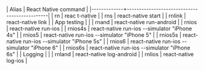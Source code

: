 | Alias | React Native command | |-------------+----------------------------------------------| | rn | reac t-native | |
rns | react-native start | | rnlink | react-native link | | App testing | | | rnand | react-native run-android | | rnios
| react-native run-ios | | rnios4s | react-native run-ios --simulator "iPhone 4s" | | rnios5 | react-native run-ios
--simulator "iPhone 5" | | rnios5s | react-native run-ios --simulator "iPhone 5s" | | rnios6 | react-native run-ios
--simulator "iPhone 6" | | rnios6s | react-native run-ios --simulator "iPhone 6s" | | Logging | | | rnland |
react-native log-android | | rnlios | react-native log-ios |
